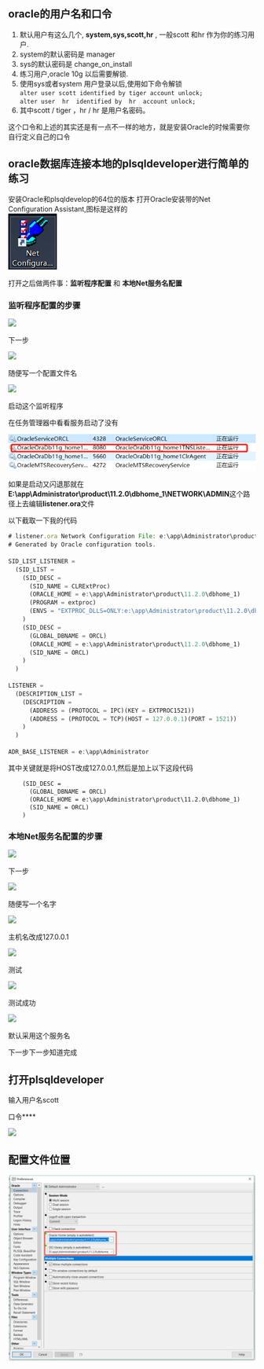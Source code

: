 ## oracle的用户名和口令

1. 默认用户有这么几个, **system,sys,scott,hr** , 一般scott 和hr 作为你的练习用户.
2. system的默认密码是 manager 
3. sys的默认密码是 change_on_install 
4. 练习用户,oracle 10g 以后需要解锁.
5. 使用sys或者system 用户登录以后,使用如下命令解锁<br>
``alter user scott identified by tiger account unlock;`` <br>
``alter user  hr  identified by  hr  account unlock;``
6. 其中scott / tiger ，hr / hr 是用户名密码。

这个口令和上述的其实还是有一点不一样的地方，就是安装Oracle的时候需要你自行定义自己的口令

## oracle数据库连接本地的plsqldeveloper进行简单的练习
安装Oracle和plsqldevelop的64位的版本
打开Oracle安装带的Net Configuration Assistant,图标是这样的<br>
![](./rescource/netassistant.png)

打开之后做两件事：**监听程序配置** 和 **本地Net服务名配置**

### 监听程序配置的步骤
![](https://images.cnblogs.com/cnblogs_com/hongten/551399/o_oracle_net_1.png)

下一步

![](https://images.cnblogs.com/cnblogs_com/hongten/551399/o_oracle_net_3.png)

随便写一个配置文件名

![](https://images.cnblogs.com/cnblogs_com/hongten/551399/o_oracle_net_7.png)

启动这个监听程序

在任务管理器中看看服务启动了没有

![](./rescource/jiiji.png)

如果是启动又闪退那就在**E:\app\Administrator\product\11.2.0\dbhome_1\NETWORK\ADMIN**这个路径上去编辑**listener.ora**文件

以下截取一下我的代码
```js
# listener.ora Network Configuration File: e:\app\Administrator\product\11.2.0\dbhome_1\network\admin\listener.ora
# Generated by Oracle configuration tools.

SID_LIST_LISTENER =
  (SID_LIST =
    (SID_DESC =
      (SID_NAME = CLRExtProc)
      (ORACLE_HOME = e:\app\Administrator\product\11.2.0\dbhome_1)
      (PROGRAM = extproc)
      (ENVS = "EXTPROC_DLLS=ONLY:e:\app\Administrator\product\11.2.0\dbhome_1\bin\oraclr11.dll")
    )
    (SID_DESC =
      (GLOBAL_DBNAME = ORCL)
      (ORACLE_HOME = e:\app\Administrator\product\11.2.0\dbhome_1)
      (SID_NAME = ORCL)
    )
  )

LISTENER =
  (DESCRIPTION_LIST =
    (DESCRIPTION =
      (ADDRESS = (PROTOCOL = IPC)(KEY = EXTPROC1521))
      (ADDRESS = (PROTOCOL = TCP)(HOST = 127.0.0.1)(PORT = 1521))
    )
  )

ADR_BASE_LISTENER = e:\app\Administrator
```

其中关键就是将HOST改成127.0.0.1,然后是加上以下这段代码
```
    (SID_DESC =
      (GLOBAL_DBNAME = ORCL)
      (ORACLE_HOME = e:\app\Administrator\product\11.2.0\dbhome_1)
      (SID_NAME = ORCL)
    )
```
### 本地Net服务名配置的步骤

![](https://images.cnblogs.com/cnblogs_com/hongten/551399/o_oracle_net_9.png)

下一步

![](https://images.cnblogs.com/cnblogs_com/hongten/551399/o_oracle_net11.png)

随便写一个名字

![](https://images.cnblogs.com/cnblogs_com/hongten/551399/o_oracle_net_13.png)

主机名改成127.0.0.1

![](https://images.cnblogs.com/cnblogs_com/hongten/551399/o_oracle_net_14.png)

测试

![](https://images.cnblogs.com/cnblogs_com/hongten/551399/o_oracle_net_15.png)

测试成功

![](https://images.cnblogs.com/cnblogs_com/hongten/551399/o_oracle_net_16.png)

默认采用这个服务名

下一步下一步知道完成


## 打开plsqldeveloper
输入用户名scott

口令****

![](https://images.cnblogs.com/cnblogs_com/hongten/551399/o_oracle_net_20.png)

## 配置文件位置
![](./rescource/123456.png)
 


